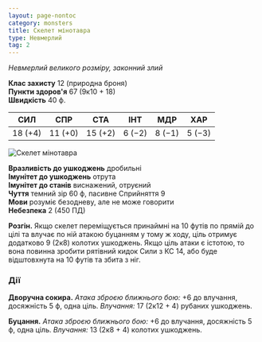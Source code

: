 ```yaml
---
layout: page-nontoc
category: monsters
title: Скелет мінотавра
type: Невмерлий
tag: 2
---
```


_Невмерлий великого розміру, законний злий_

**Клас захисту** 12 (природна броня)    
**Пункти здоров'я** 67 (9к10 + 18)    
**Швидкість** 40 ф.

| СИЛ     | СПР     | СТА     | ІНТ    | МДР    | ХАР    |
| ------- | ------- | ------- | ------ | ------ | ------ |
| 18 (+4) | 11 (+0) | 15 (+2) | 6 (−2) | 8 (−1) | 5 (−3) |

![Скелет мінотавра](https://www.dndbeyond.com/avatars/thumbnails/30835/858/1000/1000/638063922665935822.png)

**Вразливість до ушкоджень** дробильні    
**Імунітет до ушкоджень** отрута    
**Імунітет до станів** виснажений, отруєний    
**Чуття** темний зір 60 ф, пасивне Сприйняття 9    
**Мови** розуміє безодневу, але не може говорити    
**Небезпека** 2 (450 ПД)

**Розгін.** Якщо скелет переміщується принаймні на 10 футів по прямій до цілі та влучає по ній атакою буцанням у тому ж ходу, ціль отримує додатково 9 (2к8) колотих ушкоджень. Якщо ціль атаки є істотою, то вона повинна зробити рятівний кидок Сили з КС 14, або буде відштовхнута на 10 футів та збита з ніг.

### Дії
**Дворучна сокира.** _Атака зброєю ближнього бою:_ +6 до влучання, досяжність 5 ф, одна ціль. _Влучання:_ 17 (2к12 + 4) рубаних ушкоджень.    

**Буцання.** _Атака зброєю ближнього бою:_ +6 до влучання, досяжність 5 ф, одна ціль. _Влучання:_ 13 (2к8 + 4) колотих ушкоджень.

